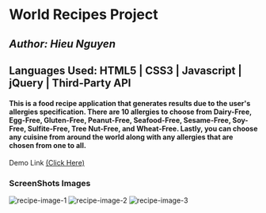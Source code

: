 # World Recipes Project  

## *Author: Hieu Nguyen*

## **Languages Used: HTML5 | CSS3 | Javascript | jQuery | Third-Party API**  

#### This is a food recipe application that generates results due to the user's allergies specification. There are 10 allergies to choose from Dairy-Free, Egg-Free, Gluten-Free, Peanut-Free, Seafood-Free, Sesame-Free, Soy-Free, Sulfite-Free, Tree Nut-Free, and Wheat-Free. Lastly, you can choose any cuisine from around the world along with any allergies that are chosen from one to all.

Demo Link 
[(Click Here)](https://hnnguyen45thinkful.github.io/API-Cap-Final/)

### ScreenShots Images
![recipe-image-1](https://user-images.githubusercontent.com/21098951/39288055-5b84c164-48db-11e8-9771-515548da2b6f.jpg)
![recipe-image-2](https://user-images.githubusercontent.com/21098951/39288069-6901d19c-48db-11e8-88bf-ea895f80989e.jpg)
![recipe-image-3](https://user-images.githubusercontent.com/21098951/39288074-6fbcbdbc-48db-11e8-9155-6ba4dd36a5ff.jpg)



